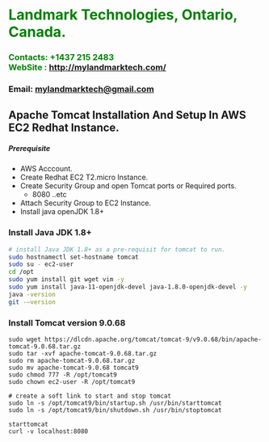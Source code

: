 #  **<span style="color:green">Landmark Technologies, Ontario, Canada.</span>**
### **<span style="color:green">Contacts: +1437 215 2483<br> WebSite : <http://mylandmarktech.com/></span>**
### **Email: mylandmarktech@gmail.com**



## Apache Tomcat Installation And Setup In AWS EC2 Redhat Instance.
##### Prerequisite
+ AWS Acccount.
+ Create Redhat EC2 T2.micro Instance.
+ Create Security Group and open Tomcat ports or Required ports.
   + 8080 ..etc
+ Attach Security Group to EC2 Instance.
+ Install java openJDK 1.8+

### Install Java JDK 1.8+ 

``` sh
# install Java JDK 1.8+ as a pre-requisit for tomcat to run.
sudo hostnamectl set-hostname tomcat
sudo su - ec2-user
cd /opt 
sudo yum install git wget vim -y
sudo yum install java-11-openjdk-devel java-1.8.0-openjdk-devel -y
java -version
git -–version 

```
### Install Tomcat version 9.0.68
``` # Download tomcat software and extract it.
sudo wget https://dlcdn.apache.org/tomcat/tomcat-9/v9.0.68/bin/apache-tomcat-9.0.68.tar.gz
sudo tar -xvf apache-tomcat-9.0.68.tar.gz
sudo rm apache-tomcat-9.0.68.tar.gz
sudo mv apache-tomcat-9.0.68 tomcat9
sudo chmod 777 -R /opt/tomcat9
sudo chown ec2-user -R /opt/tomcat9

# create a soft link to start and stop tomcat
sudo ln -s /opt/tomcat9/bin/startup.sh /usr/bin/starttomcat
sudo ln -s /opt/tomcat9/bin/shutdown.sh /usr/bin/stoptomcat

starttomcat
curl -v localhost:8080
```

